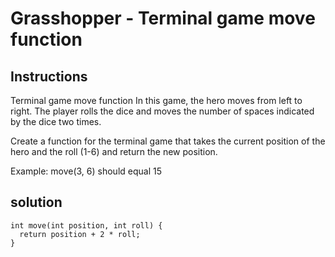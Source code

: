 # Grasshopper - Terminal game move function

## Instructions

Terminal game move function
In this game, the hero moves from left to right. The player rolls the dice and moves the number of spaces indicated by the dice two times.

Create a function for the terminal game that takes the current position of the hero and the roll (1-6) and return the new position.

Example:
move(3, 6) should equal 15

## solution

```
int move(int position, int roll) {
  return position + 2 * roll;
}
```
